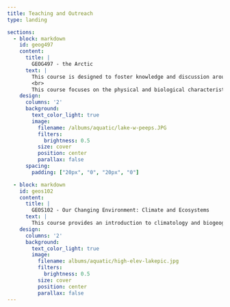 ```yaml
---
title: Teaching and Outreach
type: landing

sections:
  - block: markdown
    id: geog497
    content:
      title: |
        GEOG497 - the Arctic
      text: |
        This course is designed to foster knowledge and discussion around the ecological and societal realities of a changing Arctic, which is warming at a rate at least four times that of the rest of the globe. Increases in Arctic air temperatures and changes to the cryosphere (e.g., loss of permafrost, sea ice, and glaciers) threaten ecosystems across the globe due to feedbacks within the Earth system, including accelerated global climate warming. The changing Arctic creates complex challenges for human communities in the far north including issues of environmental change, governance, infrastructure, human health, and Indigenous rights. Students will explore issues related to the central question of the course: what are the impacts of climate change on Arctic ecosystems and humans?
        <br>
        This course focuses on the physical and biological characteristics of the Arctic, emphasizing the terrestrial landscape and the impacts of climate change on ecosystems and humans. This includes topics ranging from glacial history to climatology; biogeography/ecology of Arctic ecosystems; climate change disturbances, human-environment interactions; history of settlement; resource extraction; and current environmental, social, and economic problems in the Canadian North. The main objectives of this course are for students to gain an understanding of the human and biogeographic histories of the Canadian North and the current impacts of climate change on ecosystems and society, including an appreciation for what is and isn’t known about the rapidly changing Arctic.
    design:
      columns: '2'
      background:
        text_color_light: true
        image:
          filename: /albums/aquatic/lake-w-peeps.JPG
          filters: 
            brightness: 0.5
          size: cover
          position: center
          parallax: false
      spacing:
        padding: ["20px", "0", "20px", "0"] 

  - block: markdown
    id: geos102
    content:
      title: |
        GEOS102 - Our Changing Environment: Climate and Ecosystems
      text: |
        This course provides an introduction to climatology and biogeography. I teach the climatology section of the course. Climatology is the study of the heat and moisture states of the Earth’s surface and atmosphere. In this course, we explore the structure of the atmosphere, global wind and climate patterns, severe weather, and the underlying causes and consequences of climate warming. 
    design:
      columns: '2'
      background:
        text_color_light: true
        image:
          filename: albums/aquatic/high-elev-lakepic.jpg
          filters: 
            brightness: 0.5
          size: cover
          position: center
          parallax: false
---
```

